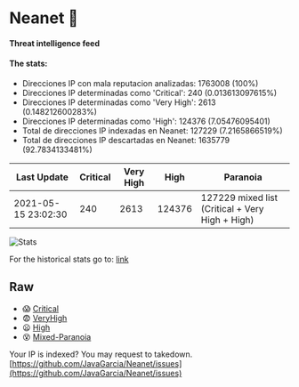 # Neanet :hocho:
#### Threat intelligence feed
#### The stats:

- Direcciones IP con mala reputacion analizadas: 1763008 (100%)
- Direcciones IP determinadas como 'Critical':  240 (0.013613097615%)
- Direcciones IP determinadas como 'Very High':  2613 (0.148212600283%)
- Direcciones IP determinadas como 'High':  124376 (7.05476095401)
- Total de direcciones IP indexadas en Neanet:  127229 (7.2165866519%)
- Total de direcciones IP descartadas en Neanet:  1635779 (92.7834133481%)

| Last Update | Critical | Very High | High | Paranoia |
| --- | --- | --- | --- | --- |
| 2021-05-15 23:02:30 | 240 | 2613 | 124376 | 127229 mixed list (Critical + Very High + High)|

![Stats](https://docs.google.com/spreadsheets/d/e/2PACX-1vSnaNMIXVabIpDJjufMlzH7poXnshF3mgd8Is1g9ytUEzVsP5my4Trn8f-xkoLLQ38xpL3HtmUexLo6/pubchart?oid=501124687&format=image)

For the historical stats go to: [link](/stats.csv)
## Raw
- :scream: [Critical](https://raw.githubusercontent.com/JavaGarcia/Neanet/master/blacklists/neanet_critical.txt)
- :fearful: [VeryHigh](https://raw.githubusercontent.com/JavaGarcia/Neanet/master/blacklists/neanet_veryHigh.txtt)
- :frowning: [High](https://raw.githubusercontent.com/JavaGarcia/Neanet/master/blacklists/neanet_high.txt)
- :dizzy_face: [Mixed-Paranoia](https://raw.githubusercontent.com/JavaGarcia/Neanet/master/blacklists/neanet_all.txt)


Your IP is indexed? You may request to takedown. [https://github.com/JavaGarcia/Neanet/issues](https://github.com/JavaGarcia/Neanet/issues)
























































































































































































































































































































































































































































































































































































































































































































































































































































































































































































































































































































































































































































































































































































































































































































































































































































































































































































































































































































































































































































































































































































































































































































































































































































































































































































































































































































































































































































































































































































































































































































































































































































































































































































































































































































































































































































































































































































































































































































































































































































































































































































































































































































































































































































































































































































































































































































































































































































































































































































































































































































































































































































































































































































































































































































































































































































































































































































































































































































































































































































































































































































































































































































































































































































































































































































